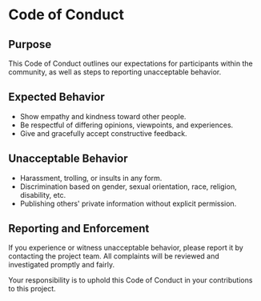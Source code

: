 
# Code of Conduct

## Purpose

This Code of Conduct outlines our expectations for participants within the community, as well as steps to reporting unacceptable behavior.

## Expected Behavior

- Show empathy and kindness toward other people.
- Be respectful of differing opinions, viewpoints, and experiences.
- Give and gracefully accept constructive feedback.

## Unacceptable Behavior

- Harassment, trolling, or insults in any form.
- Discrimination based on gender, sexual orientation, race, religion, disability, etc.
- Publishing others' private information without explicit permission.

## Reporting and Enforcement

If you experience or witness unacceptable behavior, please report it by contacting the project team. All complaints will be reviewed and investigated promptly and fairly.

Your responsibility is to uphold this Code of Conduct in your contributions to this project.

